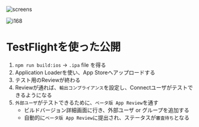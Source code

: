 
![screens](https://raw.githubusercontent.com/otiai10/i168/master/screens.jpeg)

![i168](https://raw.githubusercontent.com/otiai10/i168/master/i168.png)

# TestFlightを使った公開

1. `npm run build:ios` -> `.ipa` file を得る
2. Application Loaderを使い、App Storeへアップロードする
3. テスト用のReviewが終わる
4. Reviewが通れば、`輸出コンプライアンス`を設定し、Connectユーザがテストできるようになる
5. `外部ユーザ`がテストできるために、`ベータ版 App Review`を通す
    - ビルドバージョン詳細画面に行き、外部ユーザ or グループを追加する
    - 自動的に`ベータ版 App Review`に提出され、ステータスが`審査待ち`となる
